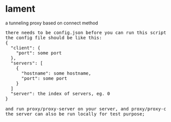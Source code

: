 # lament
a tunneling proxy based on connect method
<pre>
there needs to be config.json before you can run this script;
the config file should be like this:
{
  "client": {
    "port": some port
  },
  "servers": [
    {
      "hostname": some hostname,
      "port": some port
    }
  ]
  "server": the index of servers, eg. 0
}

and run proxy/proxy-server on your server, and proxy/proxy-client locally;
the server can also be run locally for test purpose;
</pre>
